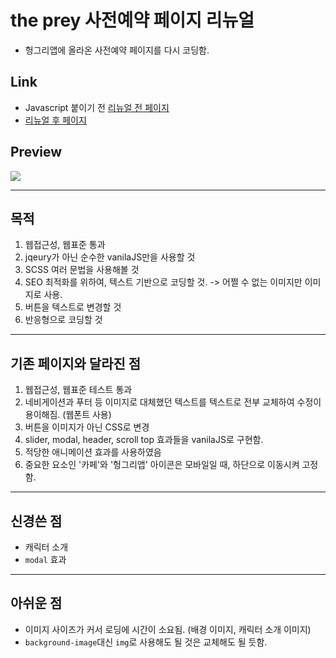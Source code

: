 # the prey 사전예약 페이지 리뉴얼
- 헝그리앱에 올라온 사전예약 페이지를 다시 코딩함.


## Link
- Javascript 붙이기 전
  <a href="http://swlee.pe.kr/smart/theprey/index.html">리뉴얼 전 페이지</a>
- <a href="https://leesaewa.github.io/theprey/">리뉴얼 후 페이지</a>


## Preview
<img src="https://user-images.githubusercontent.com/97646713/209971387-69bb009a-be11-4d99-aa3d-55e554fc3fda.png">

----
## 목적
1. 웹접근성, 웹표준 통과
2. jqeury가 아닌 순수한 vanilaJS만을 사용할 것
3. SCSS 여러 문법을 사용해볼 것
4. SEO 최적화를 위하여, 텍스트 기반으로 코딩할 것. -> 어쩔 수 없는 이미지만 이미지로 사용.
5. 버튼을 텍스트로 변경할 것
6. 반응형으로 코딩할 것

-----


## 기존 페이지와 달라진 점
1. 웹접근성, 웹표준 테스트 통과
2. 네비게이션과 푸터 등 이미지로 대체했던 텍스트를 텍스트로 전부 교체하여 수정이 용이해짐. (웹폰트 사용)
3. 버튼을 이미지가 아닌 CSS로 변경
4. slider, modal, header, scroll top 효과들을 vanilaJS로 구현함.
5. 적당한 애니메이션 효과를 사용하였음
6. 중요한 요소인 '카페'와 '헝그리앱' 아이콘은 모바일일 때, 하단으로 이동시켜 고정함.

------


## 신경쓴 점
- 캐릭터 소개
- `modal` 효과


------

## 아쉬운 점
- 이미지 사이즈가 커서 로딩에 시간이 소요됨. (배경 이미지, 캐릭터 소개 이미지)
- `background-image`대신 `img`로 사용해도 될 것은 교체해도 될 듯함.
